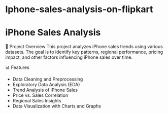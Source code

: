 # Iphone-sales-analysis-on-flipkart
# iPhone Sales Analysis

 📌 Project Overview
This project analyzes iPhone sales trends using various datasets. The goal is to identify key patterns, regional performance, pricing impact, and other factors influencing iPhone sales over time.

 📊 Features
- Data Cleaning and Preprocessing
- Exploratory Data Analysis (EDA)
- Trend Analysis of iPhone Sales
- Price vs. Sales Correlation
- Regional Sales Insights
- Data Visualization with Charts and Graphs




